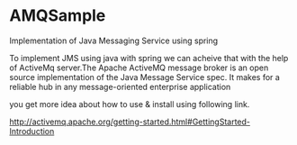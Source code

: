 AMQSample
=========

Implementation of Java Messaging Service using spring

To implement JMS using java with spring we can acheive that with the help of ActiveMq server.The Apache ActiveMQ message broker is an open source implementation of the Java Message Service spec. It makes for a reliable hub in any message-oriented enterprise application 

you get more idea about how to use & install using following link.

http://activemq.apache.org/getting-started.html#GettingStarted-Introduction
